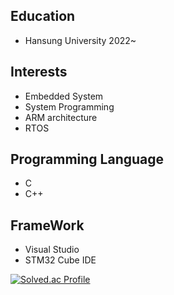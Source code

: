 ## Education
+ Hansung University 2022~

## Interests
+ Embedded System
+ System Programming
+ ARM architecture
+ RTOS

## Programming Language
+ C
+ C++

## FrameWork
+ Visual Studio
+ STM32 Cube IDE



[![Solved.ac Profile](http://mazassumnida.wtf/api/v2/generate_badge?boj=s9430939)](https://solved.ac/s9430939/)
<!--
**Jminu/Jminu** is a ✨ _special_ ✨ repository because its `README.md` (this file) appears on your GitHub profile.

Here are some ideas to get you started:

- 🔭 I’m currently working on ...
- 🌱 I’m currently learning ...C - data structure
- 👯 I’m looking to collaborate on ...
- 🤔 I’m looking for help with ...
- 💬 Ask me about ...
- 📫 How to reach me: ...
- 😄 Pronouns: ...
- ⚡ Fun fact: ...
-->
